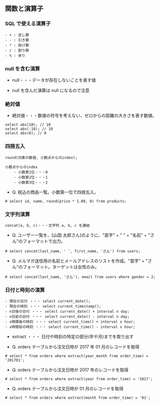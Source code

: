 ## 関数と演算子

### SQL で使える演算子

```
- + : 足し算
- - : 引き算
- * : 掛け算
- / : 割り算
- % : 余り
```

### null を含む演算

- null・・・データが存在しないことを表す値

* null を含んだ演算は null になるので注意

### 絶対値

- 絶対値・・・数値の符号を考えない、ゼロからの距離の大きさを表す数値。

```
select abs(10); // 10
select abs(-10); // 10
select abs(0); // 0
```

### 四捨五入

```
round(対象の数値, 小数点からのindex);

小数点からのindex
	- 小数第1位・・・0
	- 小数第2位・・・1
	- 小数第3位・・・2
```

- Q. 税込の商品一覧。小数第一位で四捨五入。

```
# select id, name, round(price * 1.08, 0) from products;
```

### 文字列演算

```
concat(a, b, c)・・・文字列 a, b, c を連結
```

- Q. ユーザー一覧を、[山田 太郎さん]のように、"苗字" + " " + "名前" + "さん"のフォーマットで出力。

```
# select concat(last_name, ' ', first_name, 'さん') from users;
```

- Q. メルマガ送信用の名前とメールアドレスのリストを作成。"苗字" + "さん"のフォーマット。ターゲットは女性のみ。

```
# select concat(last_name, 'さん'), email from users where gender = 2;
```

### 日付と時刻の演算

```
- 現在の日付 ・・・ select current_date();
- 現在の時刻 ・・・ select current_timestamp();
- n日後の日付 ・・・ select current_date() + interval n day;
- n日前の日付 ・・・ select current_date() - interval n day;
- x時間後の時刻 ・・・ select current_time() + interval x hour;
- x時間前の時刻 ・・・ select current_time() - interval x hour;
```

- extract ・・・ 日付や時刻の特定の部分(年や月)までを取り出す

- Q. orders テーブルから注文日時が 2017 年 01 月のレコードを取得

```
# select * from orders where extract(year_month from order_time) = '201701';
```

- Q. orders テーブルから注文日時が 2017 年のレコードを取得

```
# select * from orders where extract(year from order_time) = '2017';
```

- Q. orders テーブルから注文日時が 01 月のレコードを取得

```
# select * from orders where extract(month from order_time) = '01';
```
